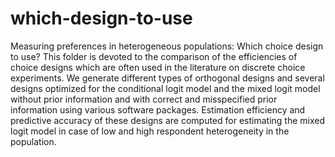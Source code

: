 # which-design-to-use
Measuring preferences in heterogeneous populations: Which choice design to use?
This folder is devoted to the comparison of the efficiencies of choice designs which are often used in the literature on discrete choice experiments. We generate different types of orthogonal designs and several designs optimized for the conditional logit model and the mixed logit model without prior information and with correct and misspecified prior information using various software packages. Estimation efficiency and predictive accuracy of these designs are computed for estimating the mixed logit model in case of low and high respondent heterogeneity in the population.
